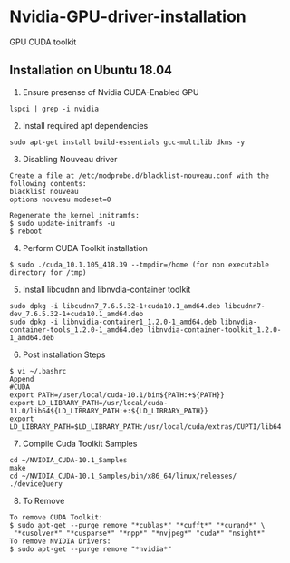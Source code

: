 # Nvidia-GPU-driver-installation
GPU CUDA toolkit
## Installation on Ubuntu 18.04
1. Ensure presense of Nvidia CUDA-Enabled GPU
```
lspci | grep -i nvidia
```
2. Install required apt dependencies
```
sudo apt-get install build-essentials gcc-multilib dkms -y
```
3. Disabling Nouveau driver
```
Create a file at /etc/modprobe.d/blacklist-nouveau.conf with the following contents:
blacklist nouveau
options nouveau modeset=0

Regenerate the kernel initramfs:
$ sudo update-initramfs -u
$ reboot
```
4. Perform CUDA Toolkit installation
```
$ sudo ./cuda_10.1.105_418.39 --tmpdir=/home (for non executable directory for /tmp)
```
5. Install libcudnn and libnvdia-container toolkit
```
sudo dpkg -i libcudnn7_7.6.5.32-1+cuda10.1_amd64.deb libcudnn7-dev_7.6.5.32-1+cuda10.1_amd64.deb
sudo dpkg -i libnvidia-container1_1.2.0-1_amd64.deb libnvdia-container-tools_1.2.0-1_amd64.deb libnvdia-container-toolkit_1.2.0-1_amd64.deb
```
6. Post installation Steps
```
$ vi ~/.bashrc
Append 
#CUDA
export PATH=/user/local/cuda-10.1/bin${PATH:+${PATH}}
export LD_LIBRARY_PATH=/usr/local/cuda-11.0/lib64${LD_LIBRARY_PATH:+:${LD_LIBRARY_PATH}}
export LD_LIBRARY_PATH=$LD_LIBRARY_PATH:/usr/local/cuda/extras/CUPTI/lib64
```
7. Compile Cuda Toolkit Samples
```
cd ~/NVIDIA_CUDA-10.1_Samples
make
cd ~/NVIDIA_CUDA-10.1_Samples/bin/x86_64/linux/releases/
./deviceQuery
```
8. To Remove
```
To remove CUDA Toolkit:
$ sudo apt-get --purge remove "*cublas*" "*cufft*" "*curand*" \
 "*cusolver*" "*cusparse*" "*npp*" "*nvjpeg*" "cuda*" "nsight*" 
To remove NVIDIA Drivers:
$ sudo apt-get --purge remove "*nvidia*"
```
